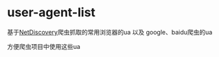 # user-agent-list

基于[NetDiscovery](https://github.com/fengzhizi715/NetDiscovery)爬虫抓取的常用浏览器的ua 以及 google、baidu爬虫的ua

方便爬虫项目中使用这些ua